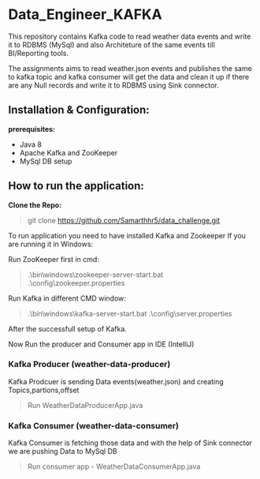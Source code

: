 # **Data_Engineer_KAFKA**

This repository contains Kafka code to read weather data events and write it to RDBMS (MySql) and also Architeture of the same events till BI/Reporting tools.

The assignments aims to read weather.json events and publishes the same to kafka topic and kafka consumer will get the data and clean it up if there are any Null records and write it to RDBMS using Sink connector.

## **Installation & Configuration:**

**prerequisites:**

- Java 8
- Apache Kafka and ZooKeeper
- MySql DB setup

## How to run the application:

**Clone the Repo:**

> git clone https://github.com/Samarthhr5/data_challenge.git

To run application you need to have installed Kafka and Zookeeper If you are running it in Windows:

Run ZooKeeper first in cmd:

> .\bin\windows\zookeeper-server-start.bat .\config\zookeeper.properties

Run Kafka in different CMD window:

> .\bin\windows\kafka-server-start.bat .\config\server.properties

After the successfull setup of Kafka.

Now Run the producer and Consumer app in IDE (IntelliJ)

### Kafka Producer (weather-data-producer)

Kafka Prodcuer is sending Data events(weather.json) and creating Topics,partions,offset

> Run WeatherDataProducerApp.java

### Kafka Consumer (weather-data-consumer)

Kafka Consumer is fetching those data and with the help of Sink connector we are pushing Data to MySql DB

> Run consumer app - WeatherDataConsumerApp.java

